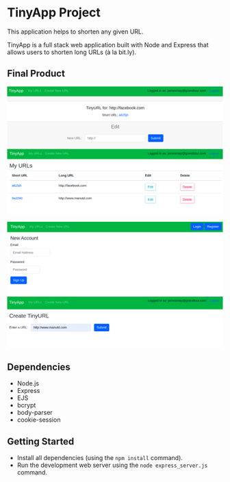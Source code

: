 # TinyApp Project

This application helps to shorten any given URL.

TinyApp is a full stack web application built with Node and Express that allows users to shorten long URLs (à la bit.ly).

## Final Product

!["Screenshot of the edit page"](https://github.com/vickyruud/tinyapp/blob/master/docs/urls-editpage.png?raw=true)
!["Screenshot of the urls page"](https://github.com/vickyruud/tinyapp/blob/master/docs/urls-page.png?raw=true)

!["Screenshot of the urls page"](https://raw.githubusercontent.com/vickyruud/tinyapp/master/docs/urls-register.png)
!["Screenshot of the urls page"](https://github.com/vickyruud/tinyapp/blob/master/docs/create.png?raw=true)

## Dependencies

- Node.js
- Express
- EJS
- bcrypt
- body-parser
- cookie-session

## Getting Started

- Install all dependencies (using the `npm install` command).
- Run the development web server using the `node express_server.js` command.